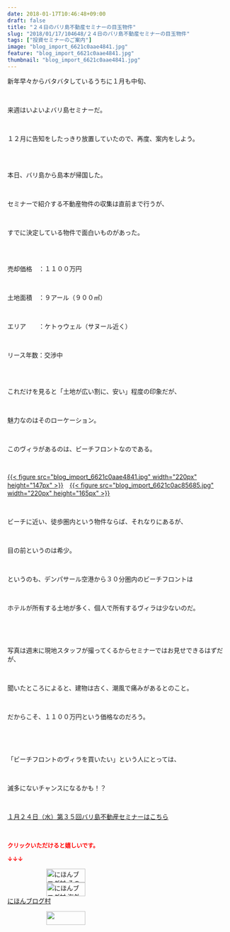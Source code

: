 ```yaml
---
date: 2018-01-17T10:46:48+09:00
draft: false
title: "２４日のバリ島不動産セミナーの目玉物件"
slug: "2018/01/17/104648/２４日のバリ島不動産セミナーの目玉物件"
tags: ["投資セミナーのご案内"]
image: "blog_import_6621c0aae4841.jpg"
feature: "blog_import_6621c0aae4841.jpg"
thumbnail: "blog_import_6621c0aae4841.jpg"
---
```

<p>新年早々からバタバタしているうちに１月も中旬、</p><p> </p><p>来週はいよいよバリ島セミナーだ。</p><p> </p><p>１２月に告知をしたっきり放置していたので、再度、案内をしよう。</p><p> </p><p><br/>本日、バリ島から島本が帰国した。</p><p> </p><p>セミナーで紹介する不動産物件の収集は直前まで行うが、</p><p> </p><p>すでに決定している物件で面白いものがあった。</p><p> </p><p><br/>売却価格　：１１００万円</p><p> </p><p>土地面積　：９アール（９００㎡）</p><p> </p><p>エリア　　：ケトゥウェル（サヌール近く）</p><p> </p><p>リース年数：交渉中</p><p> </p><p><br/>これだけを見ると「土地が広い割に、安い」程度の印象だが、</p><p> </p><p>魅力なのはそのローケーション。</p><p> </p><p>このヴィラがあるのは、ビーチフロントなのである。</p><p> </p><p><a href="blog_import_6621c0aae4841.jpg">{{< figure src="blog_import_6621c0aae4841.jpg" width="220px" height="147px" >}}</a>　<a href="blog_import_6621c0ac85685.jpg">{{< figure src="blog_import_6621c0ac85685.jpg" width="220px" height="165px" >}}</a></p><p> </p><p>ビーチに近い、徒歩圏内という物件ならば、それなりにあるが、</p><p> </p><p>目の前というのは希少。</p><p> </p><p>というのも、デンパサール空港から３０分圏内のビーチフロントは</p><p> </p><p>ホテルが所有する土地が多く、個人で所有するヴィラは少ないのだ。</p><p> </p><p> </p><p>写真は週末に現地スタッフが撮ってくるからセミナーではお見せできるはずだが、</p><p> </p><p>聞いたところによると、建物は古く、潮風で痛みがあるとのこと。</p><p> </p><p>だからこそ、１１００万円という価格なのだろう。</p><p> </p><p> </p><p>「ビーチフロントのヴィラを買いたい」という人にとっては、</p><p> </p><p>滅多にないチャンスになるかも！？</p><p> </p><p><a href="iin.co.jp" target="_blank">１月２４日（水）第３５回バリ島不動産セミナーはこちら</a></p><p> </p><p><font color="#ff0000" size="2"><strong>クリックいただけると嬉しいです。</strong></font></p><p><font color="#ff0000" size="2"><strong>↓↓↓</strong></font></p><p><a href="ranking.html?p_cid=01260127" id="&amp;blogmura_banner" target="_blank"><img alt="にほんブログ村 その他生活ブログ 不動産投資へ" border="0" height="31" src="data:image/svg+xml;charset=utf-8,%3Csvg%20xmlns%3D%22http%3A%2F%2Fwww.w3.org%2F2000%2Fsvg%22%20title%3D%22Placeholder%20for%20Images%22%20role%3D%22presentation%22%20viewBox%3D%220%200%2088%2031%22%20%2F%3E" width="88" data-src="https://img-proxy.blog-video.jp/images?url=http%3A%2F%2Flife.blogmura.com%2Fhudousantoushi%2Fimg%2Fhudousantoushi88_31.gif" style="aspect-ratio: auto 88 / 31;"/><noscript><img alt="にほんブログ村 その他生活ブログ 不動産投資へ" border="0" height="31" src="https://img-proxy.blog-video.jp/images?url=http%3A%2F%2Flife.blogmura.com%2Fhudousantoushi%2Fimg%2Fhudousantoushi88_31.gif" width="88"></noscript></a><br/><a href="ranking.html?p_cid=01260127" target="_blank"><img alt="にほんブログ村 海外生活ブログ バリ島情報へ" border="0" height="31" src="data:image/svg+xml;charset=utf-8,%3Csvg%20xmlns%3D%22http%3A%2F%2Fwww.w3.org%2F2000%2Fsvg%22%20title%3D%22Placeholder%20for%20Images%22%20role%3D%22presentation%22%20viewBox%3D%220%200%2088%2031%22%20%2F%3E" width="88" data-src="https://img-proxy.blog-video.jp/images?url=http%3A%2F%2Foverseas.blogmura.com%2Fbali%2Fimg%2Fbali88_31.gif" style="aspect-ratio: auto 88 / 31;"/><noscript><img alt="にほんブログ村 海外生活ブログ バリ島情報へ" border="0" height="31" src="https://img-proxy.blog-video.jp/images?url=http%3A%2F%2Foverseas.blogmura.com%2Fbali%2Fimg%2Fbali88_31.gif" width="88"></noscript></a><br/><a href="ranking.html?p_cid=01260127" target="_blank">にほんブログ村</a></p><p><a href="link.php?1804582" title="人気ブログランキングへ"><img border="0" height="31" src="data:image/svg+xml;charset=utf-8,%3Csvg%20xmlns%3D%22http%3A%2F%2Fwww.w3.org%2F2000%2Fsvg%22%20title%3D%22Placeholder%20for%20Images%22%20role%3D%22presentation%22%20viewBox%3D%220%200%2088%2031%22%20%2F%3E" width="88" data-src="https://blog.with2.net/img/banner/banner_22.gif" style="aspect-ratio: auto 88 / 31;"/><noscript><img border="0" height="31" src="https://blog.with2.net/img/banner/banner_22.gif" width="88"></noscript></a></p><p> </p>

